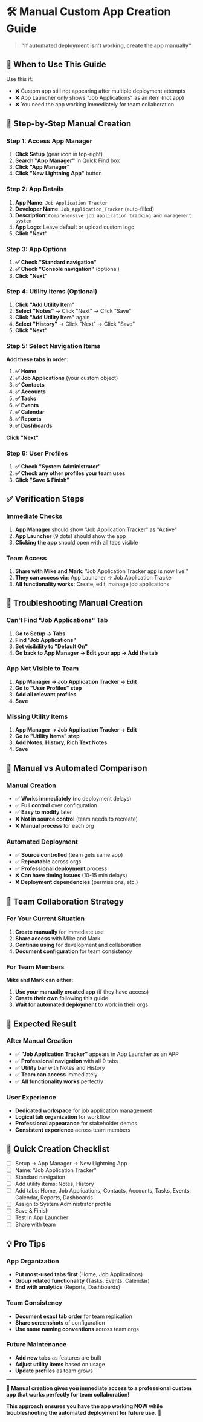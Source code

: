 # 🛠️ Manual Custom App Creation Guide
> **"If automated deployment isn't working, create the app manually"**

## 🎯 **When to Use This Guide**

Use this if:
- ❌ Custom app still not appearing after multiple deployment attempts
- ❌ App Launcher only shows "Job Applications" as an item (not app)
- ❌ You need the app working immediately for team collaboration

## 🚀 **Step-by-Step Manual Creation**

### **Step 1: Access App Manager**
1. **Click Setup** (gear icon in top-right)
2. **Search "App Manager"** in Quick Find box
3. **Click "App Manager"**
4. **Click "New Lightning App"** button

### **Step 2: App Details**
1. **App Name**: `Job Application Tracker`
2. **Developer Name**: `Job_Application_Tracker` (auto-filled)
3. **Description**: `Comprehensive job application tracking and management system`
4. **App Logo**: Leave default or upload custom logo
5. **Click "Next"**

### **Step 3: App Options**
1. **✅ Check "Standard navigation"**
2. **✅ Check "Console navigation"** (optional)
3. **Click "Next"**

### **Step 4: Utility Items (Optional)**
1. **Click "Add Utility Item"**
2. **Select "Notes"** → Click "Next" → Click "Save"
3. **Click "Add Utility Item"** again
4. **Select "History"** → Click "Next" → Click "Save"
5. **Click "Next"**

### **Step 5: Select Navigation Items**
**Add these tabs in order:**
1. **✅ Home**
2. **✅ Job Applications** (your custom object)
3. **✅ Contacts**
4. **✅ Accounts**
5. **✅ Tasks**
6. **✅ Events**
7. **✅ Calendar**
8. **✅ Reports**
9. **✅ Dashboards**

**Click "Next"**

### **Step 6: User Profiles**
1. **✅ Check "System Administrator"**
2. **✅ Check any other profiles your team uses**
3. **Click "Save & Finish"**

## ✅ **Verification Steps**

### **Immediate Checks**
1. **App Manager** should show "Job Application Tracker" as "Active"
2. **App Launcher** (9 dots) should show the app
3. **Clicking the app** should open with all tabs visible

### **Team Access**
1. **Share with Mike and Mark**: "Job Application Tracker app is now live!"
2. **They can access via**: App Launcher → Job Application Tracker
3. **All functionality works**: Create, edit, manage job applications

## 🔧 **Troubleshooting Manual Creation**

### **Can't Find "Job Applications" Tab**
1. **Go to Setup → Tabs**
2. **Find "Job Applications"**
3. **Set visibility to "Default On"**
4. **Go back to App Manager → Edit your app → Add the tab**

### **App Not Visible to Team**
1. **App Manager → Job Application Tracker → Edit**
2. **Go to "User Profiles" step**
3. **Add all relevant profiles**
4. **Save**

### **Missing Utility Items**
1. **App Manager → Job Application Tracker → Edit**
2. **Go to "Utility Items" step**
3. **Add Notes, History, Rich Text Notes**
4. **Save**

## 🎯 **Manual vs Automated Comparison**

### **Manual Creation**
- ✅ **Works immediately** (no deployment delays)
- ✅ **Full control** over configuration
- ✅ **Easy to modify** later
- ❌ **Not in source control** (team needs to recreate)
- ❌ **Manual process** for each org

### **Automated Deployment**
- ✅ **Source controlled** (team gets same app)
- ✅ **Repeatable** across orgs
- ✅ **Professional deployment** process
- ❌ **Can have timing issues** (10-15 min delays)
- ❌ **Deployment dependencies** (permissions, etc.)

## 🤝 **Team Collaboration Strategy**

### **For Your Current Situation**
1. **Create manually** for immediate use
2. **Share access** with Mike and Mark
3. **Continue using** for development and collaboration
4. **Document configuration** for team consistency

### **For Team Members**
**Mike and Mark can either:**
1. **Use your manually created app** (if they have access)
2. **Create their own** following this guide
3. **Wait for automated deployment** to work in their orgs

## 📱 **Expected Result**

### **After Manual Creation**
- ✅ **"Job Application Tracker"** appears in App Launcher as an APP
- ✅ **Professional navigation** with all 9 tabs
- ✅ **Utility bar** with Notes and History
- ✅ **Team can access** immediately
- ✅ **All functionality works** perfectly

### **User Experience**
- **Dedicated workspace** for job application management
- **Logical tab organization** for workflow
- **Professional appearance** for stakeholder demos
- **Consistent experience** across team members

## 🚀 **Quick Creation Checklist**

- [ ] Setup → App Manager → New Lightning App
- [ ] Name: "Job Application Tracker"
- [ ] Standard navigation
- [ ] Add utility items: Notes, History
- [ ] Add tabs: Home, Job Applications, Contacts, Accounts, Tasks, Events, Calendar, Reports, Dashboards
- [ ] Assign to System Administrator profile
- [ ] Save & Finish
- [ ] Test in App Launcher
- [ ] Share with team

## 💡 **Pro Tips**

### **App Organization**
- **Put most-used tabs first** (Home, Job Applications)
- **Group related functionality** (Tasks, Events, Calendar)
- **End with analytics** (Reports, Dashboards)

### **Team Consistency**
- **Document exact tab order** for team replication
- **Share screenshots** of configuration
- **Use same naming conventions** across team orgs

### **Future Maintenance**
- **Add new tabs** as features are built
- **Adjust utility items** based on usage
- **Update profiles** as team grows

---

**🎯 Manual creation gives you immediate access to a professional custom app that works perfectly for team collaboration!** 

**This approach ensures you have the app working NOW while troubleshooting the automated deployment for future use.** 🌟
